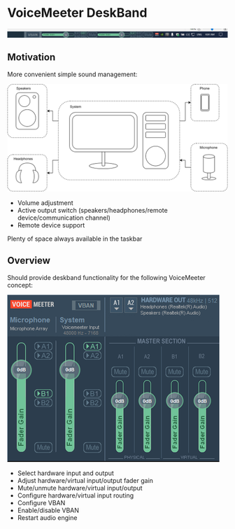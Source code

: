 # VoiceMeeter DeskBand

![Visual concept](visual_concept.png)

## Motivation

More convenient simple sound management:

![System setup](system_setup.svg)

- Volume adjustment
- Active output switch (speakers/headphones/remote device/communication channel)
- Remote device support

Plenty of space always available in the taskbar

## Overview
Should provide deskband functionality for the following VoiceMeeter concept:

![Functional concept](functional_concept.png)

- Select hardware input and output
- Adjust hardware/virtual input/output fader gain
- Mute/unmute hardware/virtual input/output
- Configure hardware/virtual input routing
- Configure VBAN
- Enable/disable VBAN
- Restart audio engine
